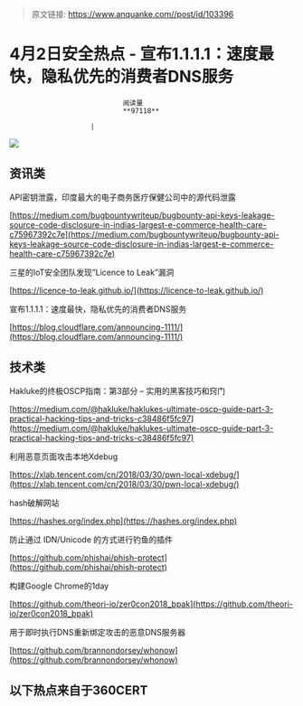 > 原文链接: https://www.anquanke.com//post/id/103396 


# 4月2日安全热点 - 宣布1.1.1.1：速度最快，隐私优先的消费者DNS服务


                                阅读量   
                                **97118**
                            
                        |
                        
                                                                                    



[![](https://p2.ssl.qhimg.com/t01e25275131864b931.png)](https://p2.ssl.qhimg.com/t01e25275131864b931.png)

## 资讯类

API密钥泄露，印度最大的电子商务医疗保健公司中的源代码泄露

[https://medium.com/bugbountywriteup/bugbounty-api-keys-leakage-source-code-disclosure-in-indias-largest-e-commerce-health-care-c75967392c7e](https://medium.com/bugbountywriteup/bugbounty-api-keys-leakage-source-code-disclosure-in-indias-largest-e-commerce-health-care-c75967392c7e)



三星的IoT安全团队发现”Licence to Leak”漏洞

[https://licence-to-leak.github.io/](https://licence-to-leak.github.io/)





宣布1.1.1.1：速度最快，隐私优先的消费者DNS服务

[https://blog.cloudflare.com/announcing-1111/](https://blog.cloudflare.com/announcing-1111/)



## 技术类

Hakluke的终极OSCP指南：第3部分 – 实用的黑客技巧和窍门

[https://medium.com/@hakluke/haklukes-ultimate-oscp-guide-part-3-practical-hacking-tips-and-tricks-c38486f5fc97](https://medium.com/@hakluke/haklukes-ultimate-oscp-guide-part-3-practical-hacking-tips-and-tricks-c38486f5fc97)



利用恶意页面攻击本地Xdebug

[https://xlab.tencent.com/cn/2018/03/30/pwn-local-xdebug/](https://xlab.tencent.com/cn/2018/03/30/pwn-local-xdebug/)



hash破解网站

[https://hashes.org/index.php](https://hashes.org/index.php)



防止通过 IDN/Unicode 的方式进行钓鱼的插件

[https://github.com/phishai/phish-protect](https://github.com/phishai/phish-protect)



构建Google Chrome的1day

[https://github.com/theori-io/zer0con2018_bpak](https://github.com/theori-io/zer0con2018_bpak)



用于即时执行DNS重新绑定攻击的恶意DNS服务器

[https://github.com/brannondorsey/whonow](https://github.com/brannondorsey/whonow)



## 以下热点来自于360CERT








